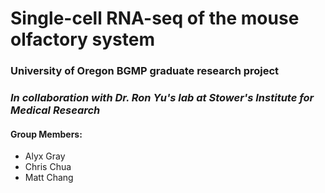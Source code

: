 # Single-cell RNA-seq of the mouse olfactory system
### University of Oregon BGMP graduate research project
### *In collaboration with Dr. Ron Yu's lab at Stower's Institute for Medical Research*

#### Group Members:
- Alyx Gray
- Chris Chua
- Matt Chang
